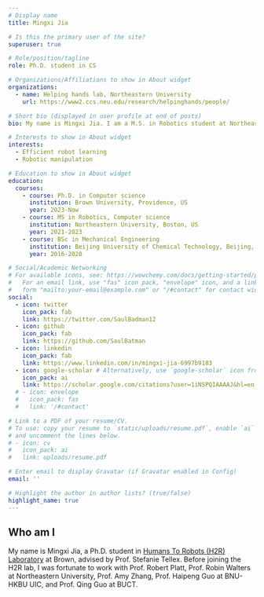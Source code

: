```yaml
---
# Display name
title: Mingxi Jia

# Is this the primary user of the site?
superuser: true

# Role/position/tagline
role: Ph.D. student in CS

# Organizations/Affiliations to show in About widget
organizations:
  - name: Helping hands lab, Northeastern University
    url: https://www2.ccs.neu.edu/research/helpinghands/people/

# Short bio (displayed in user profile at end of posts)
bio: My name is Mingxi Jia. I am a M.S. in Robotics student at Northeastern University, Boston.

# Interests to show in About widget
interests:
  - Efficient robot learning
  - Robotic manipulation

# Education to show in About widget
education:
  courses:
    - course: Ph.D. in Computer science
      institution: Brown University, Providence, US
      year: 2023-Now
    - course: MS in Robotics, Computer science
      institution: Northeastern University, Boston, US
      year: 2021-2023
    - course: BSc in Mechanical Engineering
      institution: Beijing University of Chemical Technology, Beijing, China
      year: 2016-2020

# Social/Academic Networking
# For available icons, see: https://wowchemy.com/docs/getting-started/page-builder/#icons
#   For an email link, use "fas" icon pack, "envelope" icon, and a link in the
#   form "mailto:your-email@example.com" or "/#contact" for contact widget.
social:
  - icon: twitter
    icon_pack: fab
    link: https://twitter.com/SaulBadman12
  - icon: github
    icon_pack: fab
    link: https://github.com/SaulBatman
  - icon: linkedin
    icon_pack: fab
    link: https://www.linkedin.com/in/mingxi-jia-6997b9183
  - icon: google-scholar # Alternatively, use `google-scholar` icon from `ai` icon pack
    icon_pack: ai
    link: https://scholar.google.com/citations?user=1iNSPQIAAAAJ&hl=en
  # - icon: envelope
  #   icon_pack: fas
  #   link: '/#contact'

# Link to a PDF of your resume/CV.
# To use: copy your resume to `static/uploads/resume.pdf`, enable `ai` icons in `params.toml`,
# and uncomment the lines below.
# - icon: cv
#   icon_pack: ai
#   link: uploads/resume.pdf

# Enter email to display Gravatar (if Gravatar enabled in Config)
email: ''

# Highlight the author in author lists? (true/false)
highlight_name: true
---
```

## Who am I
My name is Mingxi Jia, a Ph.D. student in [Humans To Robots (H2R) Laboratory](https://h2r.cs.brown.edu/) at Brown, advised by Prof. Stefanie Tellex. Before joining the H2R lab, I was fortunate to work with Prof. Robert Platt, Prof. Robin Walters at Northeastern University, Prof. Amy Zhang, Prof. Haipeng Guo at BNU-HKBU UIC, and Prof. Qing Guo at BUCT. 

<!-- I was a research assistant at BNU-HKBU United International College, working on learning-based object 3D reconstruction, visual-aided robot arm, etc. -->
<!-- ## Why I love robotics?
In one sentence, I LOVE IRON MAN! The robot arm, controlled by Stark’s voice through an intelligent agent Jarvis, collaborates naturally with Tony in engineering and domestic tasks. It exacly describes my vision of robotics. -->
